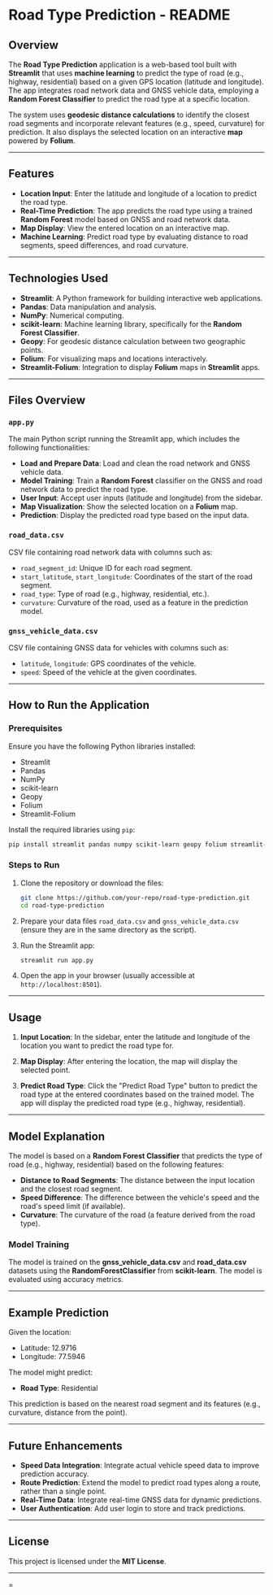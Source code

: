 # Road Type Prediction - README

## Overview
The **Road Type Prediction** application is a web-based tool built with **Streamlit** that uses **machine learning** to predict the type of road (e.g., highway, residential) based on a given GPS location (latitude and longitude). The app integrates road network data and GNSS vehicle data, employing a **Random Forest Classifier** to predict the road type at a specific location.

The system uses **geodesic distance calculations** to identify the closest road segments and incorporate relevant features (e.g., speed, curvature) for prediction. It also displays the selected location on an interactive **map** powered by **Folium**.

---

## Features
- **Location Input**: Enter the latitude and longitude of a location to predict the road type.
- **Real-Time Prediction**: The app predicts the road type using a trained **Random Forest** model based on GNSS and road network data.
- **Map Display**: View the entered location on an interactive map.
- **Machine Learning**: Predict road type by evaluating distance to road segments, speed differences, and road curvature.

---

## Technologies Used
- **Streamlit**: A Python framework for building interactive web applications.
- **Pandas**: Data manipulation and analysis.
- **NumPy**: Numerical computing.
- **scikit-learn**: Machine learning library, specifically for the **Random Forest Classifier**.
- **Geopy**: For geodesic distance calculation between two geographic points.
- **Folium**: For visualizing maps and locations interactively.
- **Streamlit-Folium**: Integration to display **Folium** maps in **Streamlit** apps.

---

## Files Overview

### `app.py`
The main Python script running the Streamlit app, which includes the following functionalities:
- **Load and Prepare Data**: Load and clean the road network and GNSS vehicle data.
- **Model Training**: Train a **Random Forest** classifier on the GNSS and road network data to predict the road type.
- **User Input**: Accept user inputs (latitude and longitude) from the sidebar.
- **Map Visualization**: Show the selected location on a **Folium** map.
- **Prediction**: Display the predicted road type based on the input data.

### `road_data.csv`
CSV file containing road network data with columns such as:
- `road_segment_id`: Unique ID for each road segment.
- `start_latitude`, `start_longitude`: Coordinates of the start of the road segment.
- `road_type`: Type of road (e.g., highway, residential, etc.).
- `curvature`: Curvature of the road, used as a feature in the prediction model.

### `gnss_vehicle_data.csv`
CSV file containing GNSS data for vehicles with columns such as:
- `latitude`, `longitude`: GPS coordinates of the vehicle.
- `speed`: Speed of the vehicle at the given coordinates.

---

## How to Run the Application

### Prerequisites
Ensure you have the following Python libraries installed:
- Streamlit
- Pandas
- NumPy
- scikit-learn
- Geopy
- Folium
- Streamlit-Folium

Install the required libraries using `pip`:
```bash
pip install streamlit pandas numpy scikit-learn geopy folium streamlit-folium
```

### Steps to Run
1. Clone the repository or download the files:
   ```bash
   git clone https://github.com/your-repo/road-type-prediction.git
   cd road-type-prediction
   ```

2. Prepare your data files `road_data.csv` and `gnss_vehicle_data.csv` (ensure they are in the same directory as the script).

3. Run the Streamlit app:
   ```bash
   streamlit run app.py
   ```

4. Open the app in your browser (usually accessible at `http://localhost:8501`).

---

## Usage

1. **Input Location**: In the sidebar, enter the latitude and longitude of the location you want to predict the road type for. 
   
2. **Map Display**: After entering the location, the map will display the selected point.

3. **Predict Road Type**: Click the "Predict Road Type" button to predict the road type at the entered coordinates based on the trained model. The app will display the predicted road type (e.g., highway, residential).

---

## Model Explanation

The model is based on a **Random Forest Classifier** that predicts the type of road (e.g., highway, residential) based on the following features:
- **Distance to Road Segments**: The distance between the input location and the closest road segment.
- **Speed Difference**: The difference between the vehicle's speed and the road's speed limit (if available).
- **Curvature**: The curvature of the road (a feature derived from the road type).

### Model Training
The model is trained on the **gnss_vehicle_data.csv** and **road_data.csv** datasets using the **RandomForestClassifier** from **scikit-learn**. The model is evaluated using accuracy metrics.

---

## Example Prediction
Given the location:
- Latitude: 12.9716
- Longitude: 77.5946

The model might predict:
- **Road Type**: Residential

This prediction is based on the nearest road segment and its features (e.g., curvature, distance from the point).

---

## Future Enhancements
- **Speed Data Integration**: Integrate actual vehicle speed data to improve prediction accuracy.
- **Route Prediction**: Extend the model to predict road types along a route, rather than a single point.
- **Real-Time Data**: Integrate real-time GNSS data for dynamic predictions.
- **User Authentication**: Add user login to store and track predictions.

---

## License
This project is licensed under the **MIT License**.

---
=
